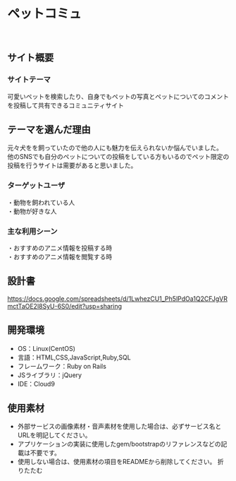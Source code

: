# ペットコミュ
​
## サイト概要
### サイトテーマ
 可愛いペットを検索したり、自身でもペットの写真とペットについてのコメントを投稿して共有できるコミュニティサイト

## テーマを選んだ理由
<!--なぜこのようなテーマにしたかを説明する-->
​元々犬をを飼っていたので他の人にも魅力を伝えられないか悩んでいました。<br>
 他のSNSでも自分のペットについての投稿をしている方もいるのでペット限定の投稿を行うサイトは需要があると思いました。<br>
### ターゲットユーザ
<!--誰に使ってもらうかを具体的に記載する-->
​・動物を飼われている人<br>
 ・動物が好きな人
### 主な利用シーン
<!--どのような時に使うのかの状況を記載すること-->
 ・おすすめのアニメ情報を投稿する時<br>
​・おすすめのアニメ情報を閲覧する時
## 設計書
<!--テーマを設定・提出する時点では不要です-->
 https://docs.google.com/spreadsheets/d/1LwhezCU1_Ph5lPdOa1Q2CFJgVRmctTaOE2l8SyU-6S0/edit?usp=sharing
​
## 開発環境
- OS：Linux(CentOS)
- 言語：HTML,CSS,JavaScript,Ruby,SQL
- フレームワーク：Ruby on Rails
- JSライブラリ：jQuery
- IDE：Cloud9
​
## 使用素材
- 外部サービスの画像素材・音声素材を使用した場合は、必ずサービス名とURLを明記してください。
- アプリケーションの実装に使用したgem/bootstrapのリファレンスなどの記載は不要です。
- 使用しない場合は、使用素材の項目をREADMEから削除してください。
折りたたむ